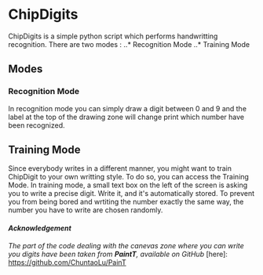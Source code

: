 # ChipDigits
ChipDigits is a simple python script which performs handwritting recognition. There are two modes : 
..* Recognition Mode
..* Training Mode

## Modes
### Recognition Mode
In recognition mode you can simply draw a digit between 0 and 9 and the label at the top of the drawing zone will change print which number have been recognized.
## Training Mode
Since everybody writes in a different manner, you might want to train ChipDigit to your own writting style. To do so, you can access the Training Mode. In training mode, a small text box on the left of the screen is asking you to write a precise digit. Write it, and it's automatically stored. To prevent you from being bored and wrtiting the number exactly the same way, the number you have to write are chosen randomly.

#### *Acknowledgement*
*The part of the code dealing with the canevas zone where you can write you digits have been taken from **PaintT**, available on GitHub* [here]: https://github.com/ChuntaoLu/PainT 
